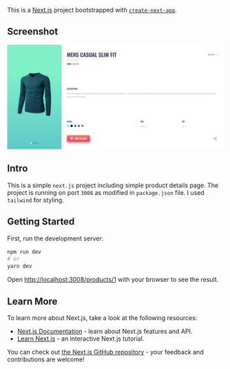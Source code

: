 This is a [Next.js](https://nextjs.org/) project bootstrapped with [`create-next-app`](https://github.com/vercel/next.js/tree/canary/packages/create-next-app).

## Screenshot
![Screenshot](https://raw.githubusercontent.com/alirezahs1/next-store/main/screenshot.png)

## Intro
This is a simple `next.js` project including simple product details page. The project is running on port `3008` as modified in `package.json` file. I used `tailwind` for styling.

## Getting Started

First, run the development server:

```bash
npm run dev
# or
yarn dev
```

Open [http://localhost:3008/products/1](http://localhost:3008/products/1) with your browser to see the result.

## Learn More

To learn more about Next.js, take a look at the following resources:

- [Next.js Documentation](https://nextjs.org/docs) - learn about Next.js features and API.
- [Learn Next.js](https://nextjs.org/learn) - an interactive Next.js tutorial.

You can check out [the Next.js GitHub repository](https://github.com/vercel/next.js/) - your feedback and contributions are welcome!
